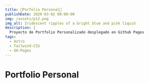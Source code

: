 ```yaml
---
title: 🤵Porfolio Personal🤵
publishDate: 2020-03-02 00:00:00
img: /assets/p12.png
img_alt: Iridescent ripples of a bright blue and pink liquid
description: |
  Proyecto de Portfolio Personalizado desplegado en Github Pages
tags:
  - Astro
  - Tailwind-CSS
  - GH-Pages
---
```


# Portfolio Personal

